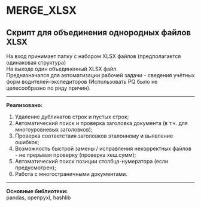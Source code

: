 # MERGE_XLSX
## Скрипт для объединения однородных файлов XLSX
На вход принимает папку с набором XLSX файлов (предполагается одинаковая структура)\
На выходе один объединенный XLSX файл.\
Предназначался для автоматизации рабочей задачи - сведения учётных форм водителей-экспедиторов (Использовать PQ было не целесообразно по ряду причин).
___
**Реализовано:**
1. Удаление дубликатов строк и пустых строк;
2. Автоматический поиск и проверка заголовка документа (в т.ч. для многоуровневых заголовков);
3. Проверка соответствия заголовков эталонному и выявление ошибкок;
4. Возможность быстрой замены / исправления некорректных файлов - не прерывая проверку (проверка хеш.сумм);
5. Автоматический поиск позиции столбца-нумератора (если предусмотрен);
6. Работа с многостраничными документами.
___
**Основные библиотеки:**\
pandas, openpyxl, hashlib
